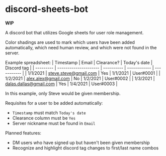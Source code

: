 # discord-sheets-bot

**WIP**

A discord bot that utilizes Google sheets for user role management.

Color shadings are used to mark which users have been added automatically, which need human review, and which were not found in the server.

Example spreadsheet:
| Timestamp | Email                    | Clearance? | Today's date | Discord tag |
| --------- | ---------------------    | ---------- | ------------ | ----------- |
| 1/1/2021  | steve.steve@gmail.com    | Yes        | 1/1/2021     | User#0001   |
| 1/2/2021  | alex.alex@gmail.com      | No         | 1/2/2021     | User#0002   |
| 1/3/2021  | dalas.dallas@gmail.com   | Yes        | 1/4/2021     | User#0003   |

In this example, only Steve would be given membership.

Requisites for a user to be added automatically:
- `Timestamp` must match `Today's date`
- Clearance column must be `Yes`
- Server nickname must be found in `Email`

Planned features:
- DM users who have signed up but haven't been given membership
- Recognize and highlight discord tag changes to first/last name combos
